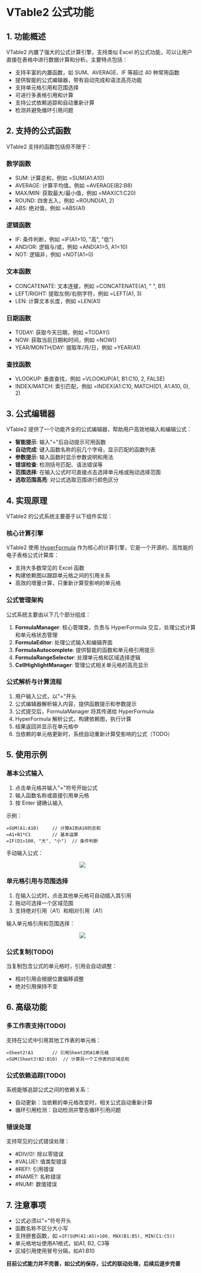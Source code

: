 # VTable2 公式功能

## 1. 功能概述

VTable2 内置了强大的公式计算引擎，支持类似 Excel 的公式功能，可以让用户直接在表格中进行数据计算和分析。主要特点包括：

- 支持丰富的内置函数，如 SUM、AVERAGE、IF 等超过 40 种常用函数
- 提供智能的公式编辑器，带有自动完成和语法高亮功能
- 支持单元格引用和范围选择
- 可进行多表格引用和计算
- 支持公式依赖追踪和自动重新计算
- 检测并避免循环引用问题

## 2. 支持的公式函数

VTable2 支持的函数包括但不限于：

### 数学函数
- SUM: 计算总和，例如 =SUM(A1:A10)
- AVERAGE: 计算平均值，例如 =AVERAGE(B2:B8)
- MAX/MIN: 获取最大/最小值，例如 =MAX(C1:C20)
- ROUND: 四舍五入，例如 =ROUND(A1, 2)
- ABS: 绝对值，例如 =ABS(A1)

### 逻辑函数
- IF: 条件判断，例如 =IF(A1>10, "高", "低")
- AND/OR: 逻辑与/或，例如 =AND(A1>5, A1<10)
- NOT: 逻辑非，例如 =NOT(A1=0)

### 文本函数
- CONCATENATE: 文本连接，例如 =CONCATENATE(A1, " ", B1)
- LEFT/RIGHT: 提取左侧/右侧字符，例如 =LEFT(A1, 3)
- LEN: 计算文本长度，例如 =LEN(A1)

### 日期函数
- TODAY: 获取今天日期，例如 =TODAY()
- NOW: 获取当前日期和时间，例如 =NOW()
- YEAR/MONTH/DAY: 提取年/月/日，例如 =YEAR(A1)

### 查找函数
- VLOOKUP: 垂直查找，例如 =VLOOKUP(A1, B1:C10, 2, FALSE)
- INDEX/MATCH: 索引匹配，例如 =INDEX(A1:C10, MATCH(D1, A1:A10, 0), 2)

## 3. 公式编辑器

VTable2 提供了一个功能齐全的公式编辑器，帮助用户高效地输入和编辑公式：

- **智能提示**: 输入"="后自动提示可用函数
- **自动完成**: 键入函数名称的前几个字母，显示匹配的函数列表
- **参数提示**: 输入函数时显示参数说明和用法
- **错误检查**: 检测括号匹配、语法错误等
- **范围选择**: 在输入公式时可直接点击选择单元格或拖动选择范围
- **选取范围高亮**: 对公式选取范围进行颜色区分

## 4. 实现原理

VTable2 的公式系统主要基于以下组件实现：

### 核心计算引擎

VTable2 使用 [HyperFormula](https://github.com/handsontable/hyperformula) 作为核心的计算引擎，它是一个开源的、高性能的电子表格公式计算库：

- 支持大多数常见的 Excel 函数
- 构建依赖图以跟踪单元格之间的引用关系
- 高效的增量计算，只重新计算受影响的单元格

### 公式管理架构

公式系统主要由以下几个部分组成：

1. **FormulaManager**: 核心管理类，负责与 HyperFormula 交互，处理公式计算和单元格状态管理
2. **FormulaEditor**: 处理公式输入和编辑界面
3. **FormulaAutocomplete**: 提供智能的函数和单元格引用提示
4. **FormulaRangeSelector**: 处理单元格和区域选择逻辑
5. **CellHighlightManager**: 管理公式相关单元格的高亮显示

### 公式解析与计算流程

1. 用户输入公式，以"="开头
2. 公式编辑器解析输入内容，提供函数提示和参数提示
3. 公式提交后，FormulaManager 将其传递给 HyperFormula
4. HyperFormula 解析公式，构建依赖图，执行计算
5. 结果返回并显示在单元格中
6. 当依赖的单元格更新时，系统自动重新计算受影响的公式（TODO）

## 5. 使用示例

### 基本公式输入

1. 点击单元格并输入"="符号开始公式
2. 输入函数名称或直接引用单元格
3. 按 Enter 键确认输入

示例：
```
=SUM(A1:A10)     // 计算A1到A10的总和
=A1+B1*C1        // 基本运算
=IF(D1>100, "大", "小")  // 条件判断
```
手动输入公式：
 <div style="width: 80%; text-align: center;">
     <img src="https://lf9-dp-fe-cms-tos.byteorg.com/obj/bit-cloud/VTable/guide/formula-input-cellRange.gif" />
  </div>


### 单元格引用与范围选择

1. 在输入公式时，点击其他单元格可自动插入其引用
2. 拖动可选择一个区域范围
3. 支持绝对引用（$A$1）和相对引用（A1）

输入单元格引用和范围选择：
 <div style="width: 80%; text-align: center;">
     <img src="https://lf9-dp-fe-cms-tos.byteorg.com/obj/bit-cloud/VTable/guide/formula-drag-cellRange.gif" />
  </div>

### 公式复制(TODO)

当复制包含公式的单元格时，引用会自动调整：
- 相对引用会根据位置偏移调整
- 绝对引用保持不变

## 6. 高级功能

### 多工作表支持(TODO)

支持在公式中引用其他工作表的单元格：
```
=Sheet2!A1       // 引用Sheet2的A1单元格
=SUM(Sheet3!B2:B10)  // 计算另一个工作表的区域总和
```

### 公式依赖追踪(TODO)

系统能够追踪公式之间的依赖关系：
- 自动更新：当依赖的单元格改变时，相关公式自动重新计算
- 循环引用检测：自动检测并警告循环引用问题

### 错误处理

支持常见的公式错误处理：
- #DIV/0!: 除以零错误
- #VALUE!: 值类型错误
- #REF!: 引用错误
- #NAME?: 名称错误
- #NUM!: 数值错误

## 7. 注意事项

- 公式必须以"="符号开头
- 函数名称不区分大小写
- 支持嵌套函数，如 `=IF(SUM(A1:A5)>100, MAX(B1:B5), MIN(C1:C5))`
- 单元格地址使用A1格式，如A1, B2, C3等
- 区域引用使用冒号分隔，如A1:B10

**目前公式能力并不完善，如公式的保存，公式的联动处理，后续后逐步完善**